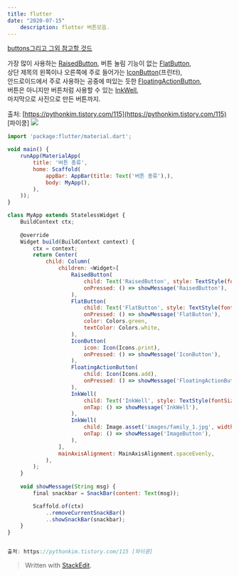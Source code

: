 ```yaml
---
title: flutter 
date: "2020-07-15"
	description: flotter 버튼모음.
---
```

[buttons](https://pythonkim.tistory.com/115)[그리고 그외 참고할 것드](https://pythonkim.tistory.com/category/%ED%94%8C%EB%9F%AC%ED%84%B0)

가장 많이 사용하는 [RaisedButton](https://docs.flutter.io/flutter/material/RaisedButton/RaisedButton.html), 버튼 눌림 기능이 없는 [FlatButton](https://docs.flutter.io/flutter/material/FlatButton/FlatButton.html),  
상단 제목의 왼쪽이나 오른쪽에 주로 들어가는 [IconButton](https://docs.flutter.io/flutter/material/IconButton/IconButton.html)(프린터),  
안드로이드에서 주로 사용하는 공중에 떠있는 듯한 [FloatingActionButton](https://docs.flutter.io/flutter/material/FloatingActionButton/FloatingActionButton.html),  
버튼은 아니지만 버튼처럼 사용할 수 있는 [InkWell](https://docs.flutter.io/flutter/material/InkWell/InkWell.html),  
마지막으로 사진으로 만든 버튼까지.  
  
출처: [https://pythonkim.tistory.com/115](https://pythonkim.tistory.com/115) [파이쿵]
![](https://i.ibb.co/pf3fSrs/Screen-Shot-2020-07-15-at-3-13-39-PM.png)
```js
import 'package:flutter/material.dart';

void main() {
    runApp(MaterialApp(
        title: '버튼 종류',
        home: Scaffold(
            appBar: AppBar(title: Text('버튼 종류'),),
            body: MyApp(),
        ),
    ));
}

class MyApp extends StatelessWidget {
    BuildContext ctx;
    
    @override
    Widget build(BuildContext context) {
        ctx = context;
        return Center(
            child: Column(
                children: <Widget>[
                    RaisedButton(
                        child: Text('RaisedButton', style: TextStyle(fontSize: 24)),
                        onPressed: () => showMessage('RaisedButton'),
                    ),
                    FlatButton(
                        child: Text('FlatButton', style: TextStyle(fontSize: 24)),
                        onPressed: () => showMessage('FlatButton'),
                        color: Colors.green,
                        textColor: Colors.white,
                    ),
                    IconButton(
                        icon: Icon(Icons.print),
                        onPressed: () => showMessage('IconButton'),
                    ),
                    FloatingActionButton(
                        child: Icon(Icons.add),
                        onPressed: () => showMessage('FloatingActionButton'),
                    ),
                    InkWell(
                        child: Text('InkWell', style: TextStyle(fontSize: 24)),
                        onTap: () => showMessage('InkWell'),
                    ),
                    InkWell(
                        child: Image.asset('images/family_1.jpg', width: 120, height: 120),
                        onTap: () => showMessage('ImageButton'),
                    ),
                ],
                mainAxisAlignment: MainAxisAlignment.spaceEvenly,
            ),
        );
    }
    
    void showMessage(String msg) {
        final snackbar = SnackBar(content: Text(msg));

        Scaffold.of(ctx)
            ..removeCurrentSnackBar()
            ..showSnackBar(snackbar);
    }
}


출처: https://pythonkim.tistory.com/115 [파이쿵]
```
> Written with [StackEdit](https://stackedit.io/).
<!--stackedit_data:
eyJoaXN0b3J5IjpbLTExNzM1MzM5MTEsLTE0NTAwNjMwODNdfQ
==
-->